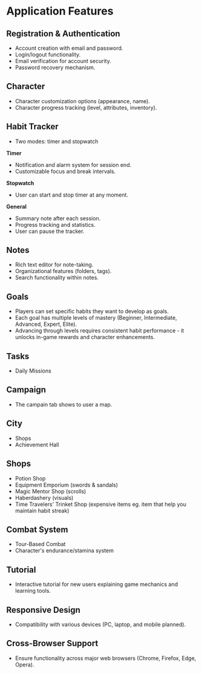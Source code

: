 # Application Features

## Registration & Authentication
- Account creation with email and password.
- Login/logout functionality.
- Email verification for account security.
- Password recovery mechanism.

## Character
- Character customization options (appearance, name).
- Character progress tracking (level, attributes, inventory).

## Habit Tracker
- Two modes: timer and stopwatch

**Timer**
- Notification and alarm system for session end.
- Customizable focus and break intervals.

**Stopwatch**
- User can start and stop timer at any moment.

**General**
- Summary note after each session.
- Progress tracking and statistics.
- User can pause the tracker.

## Notes
- Rich text editor for note-taking.
- Organizational features (folders, tags).
- Search functionality within notes.

## Goals
- Players can set specific habits they want to develop as goals.
- Each goal has multiple levels of mastery (Beginner, Intermediate, Advanced, Expert, Elite).
- Advancing through levels requires consistent habit performance - it unlocks in-game rewards and character enhancements.

## Tasks
- Daily Missions

## Campaign
- The campain tab shows to user a map.

## City
- Shops
- Achievement Hall

## Shops
- Potion Shop
- Equipment Emporium (swords & sandals)
- Magic Mentor Shop (scrolls)
- Haberdashery (visuals)
- Time Travelers' Trinket Shop (expensive items eg. item that help you maintain habit streak)

## Combat System
- Tour-Based Combat
- Character's endurance/stamina system

## Tutorial
- Interactive tutorial for new users explaining game mechanics and learning tools.

## Responsive Design
- Compatibility with various devices (PC, laptop, and mobile planned).

## Cross-Browser Support
- Ensure functionality across major web browsers (Chrome, Firefox, Edge, Opera).
